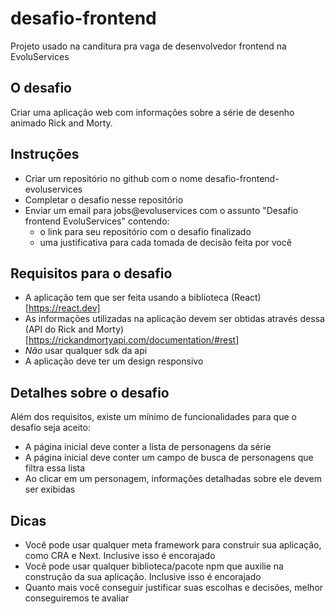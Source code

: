 # desafio-frontend
Projeto usado na canditura pra vaga de desenvolvedor frontend na EvoluServices

## O desafio
Criar uma aplicação web com informações sobre a série de desenho animado Rick and Morty.

## Instruções
- Criar um repositório no github com o nome desafio-frontend-evoluservices
- Completar o desafio nesse repositório
- Enviar um email para jobs@evoluservices com o assunto "Desafio frontend EvoluServices"
contendo:
  - o link para seu repositório com o desafio finalizado
  - uma justificativa para cada tomada de decisão feita por você

## Requisitos para o desafio
- A aplicação tem que ser feita usando a biblioteca (React)[https://react.dev]
- As informações utilizadas na aplicação devem ser obtidas através dessa (API do Rick and Morty)[https://rickandmortyapi.com/documentation/#rest]
- *Não* usar qualquer sdk da api
- A aplicação deve ter um design responsivo


## Detalhes sobre o desafio
Além dos requisitos, existe um mínimo de funcionalidades para que o desafio seja aceito:
- A página inicial deve conter a lista de personagens da série
- A página inicial deve conter um campo de busca de personagens que filtra essa lista
- Ao clicar em um personagem, informações detalhadas sobre ele devem ser exibidas


## Dicas
- Você pode usar qualquer meta framework para construir sua aplicação, como CRA e Next. Inclusive isso é encorajado
- Você pode usar qualquer biblioteca/pacote npm que auxilie na construção da sua aplicação. Inclusive isso é encorajado
- Quanto mais você conseguir justificar suas escolhas e decisões, melhor conseguiremos te avaliar

